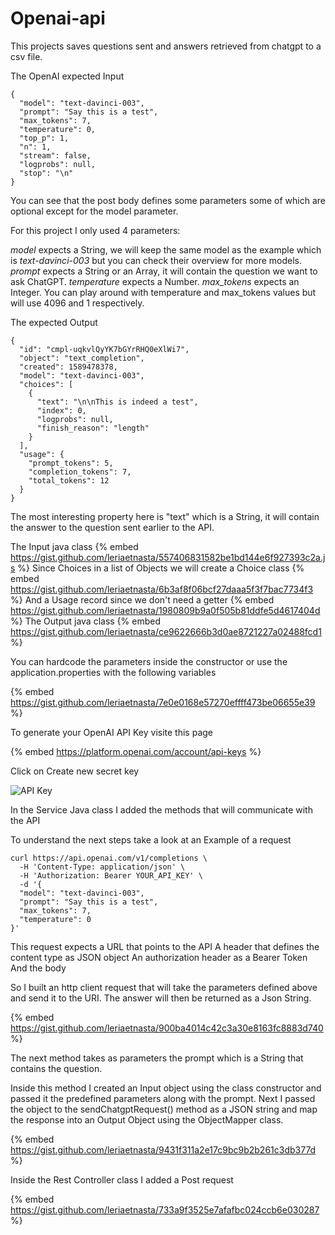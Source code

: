 # Openai-api
This projects saves questions sent and answers retrieved from chatgpt to a csv file.




The OpenAI expected Input

```
{
  "model": "text-davinci-003",
  "prompt": "Say this is a test",
  "max_tokens": 7,
  "temperature": 0,
  "top_p": 1,
  "n": 1,
  "stream": false,
  "logprobs": null,
  "stop": "\n"
}
```

You can see that the post body defines some parameters some of which are optional except for the model parameter.

For this project I only used 4 parameters:

_model_ expects a String, we will keep the same model as the example which is _text-davinci-003_ but you can check their overview for more models.
_prompt_ expects a String or an Array, it will contain the question we want to ask ChatGPT.
_temperature_ expects a Number.
_max_tokens_ expects an Integer. 
You can play around with temperature and max_tokens values but will use 4096 and 1 respectively.

The expected Output 

```
{
  "id": "cmpl-uqkvlQyYK7bGYrRHQ0eXlWi7",
  "object": "text_completion",
  "created": 1589478378,
  "model": "text-davinci-003",
  "choices": [
    {
      "text": "\n\nThis is indeed a test",
      "index": 0,
      "logprobs": null,
      "finish_reason": "length"
    }
  ],
  "usage": {
    "prompt_tokens": 5,
    "completion_tokens": 7,
    "total_tokens": 12
  }
}

```
The most interesting property here is "text" which is a String, it will contain the answer to the question sent earlier to the API.


The Input java class
{% embed https://gist.github.com/leriaetnasta/557406831582be1bd144e6f927393c2a.js %}
Since Choices in a list of Objects we will create a Choice class
{% embed https://gist.github.com/leriaetnasta/6b3af8f06bcf27daaa5f3f7bac7734f3 %}
And a Usage record since we don't need a getter
{% embed https://gist.github.com/leriaetnasta/1980809b9a0f505b81ddfe5d4617404d %}
The Output java class
{% embed https://gist.github.com/leriaetnasta/ce9622666b3d0ae8721227a02488fcd1 %}


You can hardcode the parameters inside the constructor or use the application.properties with the following variables

{% embed https://gist.github.com/leriaetnasta/7e0e0168e57270effff473be06655e39 %}

To generate your OpenAI API Key visite this page

{% embed https://platform.openai.com/account/api-keys %}

Click on Create new secret key

![API Key](https://dev-to-uploads.s3.amazonaws.com/uploads/articles/ae1ip2jjgpots7f3rz8m.png)

In the Service Java class I added the methods that will communicate with the API

To understand the next steps take a look at an Example of a request 

```
curl https://api.openai.com/v1/completions \
  -H 'Content-Type: application/json' \
  -H 'Authorization: Bearer YOUR_API_KEY' \
  -d '{
  "model": "text-davinci-003",
  "prompt": "Say this is a test",
  "max_tokens": 7,
  "temperature": 0
}'

```

This request expects a URL that points to the API
A header that defines the content type as JSON object
An authorization header as a Bearer Token
And the body 
 
So I built an http client request that will take the parameters defined above and send it to the URI. The answer will then be returned as a Json String.

{% embed https://gist.github.com/leriaetnasta/900ba4014c42c3a30e8163fc8883d740 %}

The next method takes as parameters the prompt which is a String that contains the question.

Inside this method I created an Input object using the class constructor and passed it the predefined parameters along with the prompt.
Next I passed the object to the sendChatgptRequest() method as a JSON string and map the response into an Output Object using the ObjectMapper class.

{% embed https://gist.github.com/leriaetnasta/9431f311a2e17c9bc9b2b261c3db377d %}

Inside the Rest Controller class I added a Post request 

{% embed https://gist.github.com/leriaetnasta/733a9f3525e7afafbc024ccb6e030287 %}
